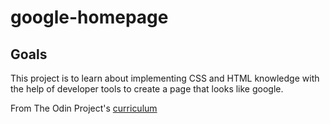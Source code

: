 # google-homepage

## Goals
This project is to learn about implementing CSS and HTML knowledge with the help of developer tools to create a page that looks like google. 

From The Odin Project's [curriculum](http://www.theodinproject.com/courses/web-development-101/lessons/html-css)
